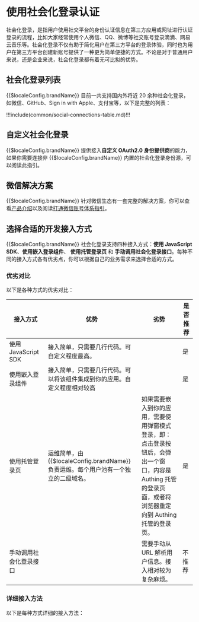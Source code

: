 # 使用社会化登录认证

<LastUpdated/>

社会化登录，是指用户使用社交平台的身份认证信息在第三方应用或网址进行认证登录的流程，比如大家经常使用个人微信、QQ、微博等社交账号登录滴滴、网易云音乐等。社会化登录不仅有助于简化用户在第三方平台的登录体验，同时也为用户在第三方平台创建新账号提供了一种更为简单便捷的方式。不论是对于普通用户来说，还是企业来说，社会化登录都有着无可比拟的优势。

## 社会化登录列表

{{$localeConfig.brandName}} 目前一共支持国内外将近 20 余种社会化登录，如微信、GitHub、Sign in with Apple、支付宝等，以下是完整的列表：

!!!include(common/social-connections-table.md)!!!

## 自定义社会化登录

{{$localeConfig.brandName}} 提供接入**自定义 OAuth2.0 身份提供商**的能力，如果你需要连接非 {{$localeConfig.brandName}} 内置的社会化登录身份源，可以<router-link to="/connections/custom-social-provider/" target="_blank">阅读此指引</router-link>。

## 微信解决方案

{{$localeConfig.brandName}} 针对微信生态有一套完整的解决方案，你可以查看[产品介绍](https://authing.cn/solutions/wechat)以及阅读[打通微信账号体系指引](/guides/wechat-ecosystem/)。

## 选择合适的开发接入方式

{{$localeConfig.brandName}} 社会化登录支持四种接入方式：**使用 JavaScript SDK**、**使用嵌入登录组件**、 **使用托管登录页** 和 **手动调用社会化登录接口**。每种不同的接入方式各有优劣点，你可以根据自己的业务需求来选择合适的方式。

### 优劣对比
以下是各种方式的优劣对比：

| 接入方式                                                                | 优势                                                                              | 劣势                                                | 是否推荐                                               |
| ----------------------------------------------------------------------- | --------------------------------------------------------------------------------- | --------------------------------------------------- | ------------------------------------------------------ |
| 使用 JavaScript SDK <img width=200 style="display:inline;float:right"/> | 接入简单，只需要几行代码。可自定义程度最高。                                      |                                                     | <img width=120 style="display:inline;float:right"/> 是 |
| 使用嵌入登录组件                                                        | 接入简单，只需要几行代码。可以将该组件集成到你的应用。自定义程度相对较高          |                                                     | 是                                                     |
| 使用托管登录页                                                          | 运维简单，由 {{$localeConfig.brandName}} 负责运维。每个用户池有一个独立的二级域名。 | 如果需要嵌入到你的应用，需要使用弹窗模式登录，即：点击登录按钮后，会弹出一个窗口，内容是 Authing 托管的登录页面，或者将浏览器重定向到 Authing 托管的登录页。                                | 是                                                     |
| 手动调用社会化登录接口                                                  |                                                                                   | 需要手动从 URL 解析用户信息。接入相对较为复杂麻烦。 | 不推荐                                                 |

### 详细接入方法
以下是每种方式详细的接入方法：

<StackSelector snippet="social-login" selectLabel="选择接入方式" :order="['sdk', 'embeded-component', 'hosted-page', 'manually']"/>
